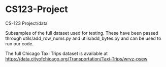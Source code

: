 # CS123-Project
CS-123 Project/data

Subsamples of the full dataset used for testing. These have been passed through utils/add_row_nums.py and utils/add_bytes.py and can be used to run our code. 

The full Chicago Taxi Trips dataset is available at https://data.cityofchicago.org/Transportation/Taxi-Trips/wrvz-psew